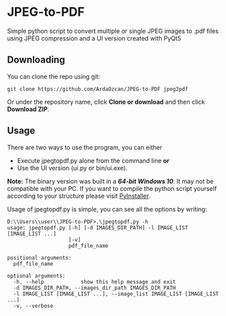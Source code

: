 # JPEG-to-PDF
Simple python script to convert multiple or single JPEG images to .pdf files using JPEG compression and a UI version created with PyQt5

## Downloading

You can clone the repo using git:
```
git clone https://github.com/ArdaOzcan/JPEG-to-PDF jpeg2pdf
```
Or under the repository name, click **Clone or download** and then click **Download ZIP**.

## Usage

There are two ways to use the program, you can either 
- Execute jpegtopdf.py alone from the command line 
**or**
- Use the UI version (ui.py or bin/ui.exe).

**Note:** The binary version was built in a **_64-bit Windows 10_**. It may not be compatible with your PC. If you want to compile the python script yourself according to your structure please visit [PyInstaller](https://pyinstaller.readthedocs.io/en/stable/usage.html).

Usage of jpegtopdf.py is simple, you can see all the options by writing:
```
D:\\Users\\user\\JPEG-to-PDF>.\jpegtopdf.py -h
usage: jpegtopdf.py [-h] [-d IMAGES_DIR_PATH] -l IMAGE_LIST [IMAGE_LIST ...]
                    [-v]
                    pdf_file_name

positional arguments:
  pdf_file_name

optional arguments:
  -h, --help            show this help message and exit
  -d IMAGES_DIR_PATH, --images_dir_path IMAGES_DIR_PATH
  -l IMAGE_LIST [IMAGE_LIST ...], --image_list IMAGE_LIST [IMAGE_LIST ...]
  -v, --verbose

```


